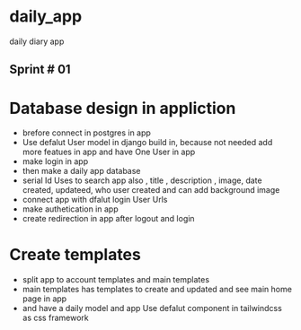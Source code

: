 # daily_app

daily diary app

## Sprint # 01

# Database design in appliction

- brefore connect in postgres in app
- Use defalut User model in django build in, because not needed add more featues in app and have One User in app
- make login in app
- then make a daily app database
- serial Id Uses to search app also , title , description , image, date created, updateed, who user created and can add background image
- connect app with dfalut login User Urls
- make authetication in app
- create redirection in app after logout and login

# Create templates

- split app to account templates and main templates
- main templates has templates to create and updated and see main home page in app
- and have a daily model
  and app Use defalut component in tailwindcss as css framework
